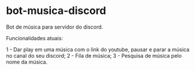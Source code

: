 # bot-musica-discord
Bot de música para servidor do discord.

Funcionalidades atuais:

1 - Dar play em uma música com o link do youtube, pausar e parar a música no canal do seu discord;
2 - Fila de música;
3 - Pesquisa de música pelo nome da música.
